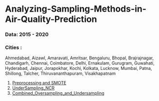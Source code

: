 # Analyzing-Sampling-Methods-in-Air-Quality-Prediction
### Data: 2015 - 2020
### Cities :
Ahmedabad, Aizawl, Amaravati, Amritsar, Bengaluru, Bhopal, Brajrajnagar, Chandigarh, Chennai, Coimbatore, Delhi, Ernakulam, Gurugram, Guwahati, Hyderabad, Jaipur, Jorapokhar, Kochi, Kolkata, Lucknow, Mumbai, Patna, Shillong, Talcher, Thiruvananthapuram, Visakhapatnam

1. [Preprocessing and SMOTE](https://github.com/pillai-976/Analyzing-Sampling-Methods-in-Air-Quality-Prediction/blob/main/Preprocessing%20and%20SMOTE.ipynb)
2. [UnderSampling_NCR](https://github.com/pillai-976/Analyzing-Sampling-Methods-in-Air-Quality-Prediction/blob/main/UnderSampling_NCR.ipynb)
3. [Combined_Oversampling_and_Undersampling](https://github.com/pillai-976/Analyzing-Sampling-Methods-in-Air-Quality-Prediction/blob/main/Combined_Oversampling_and_Undersampling.ipynb)

